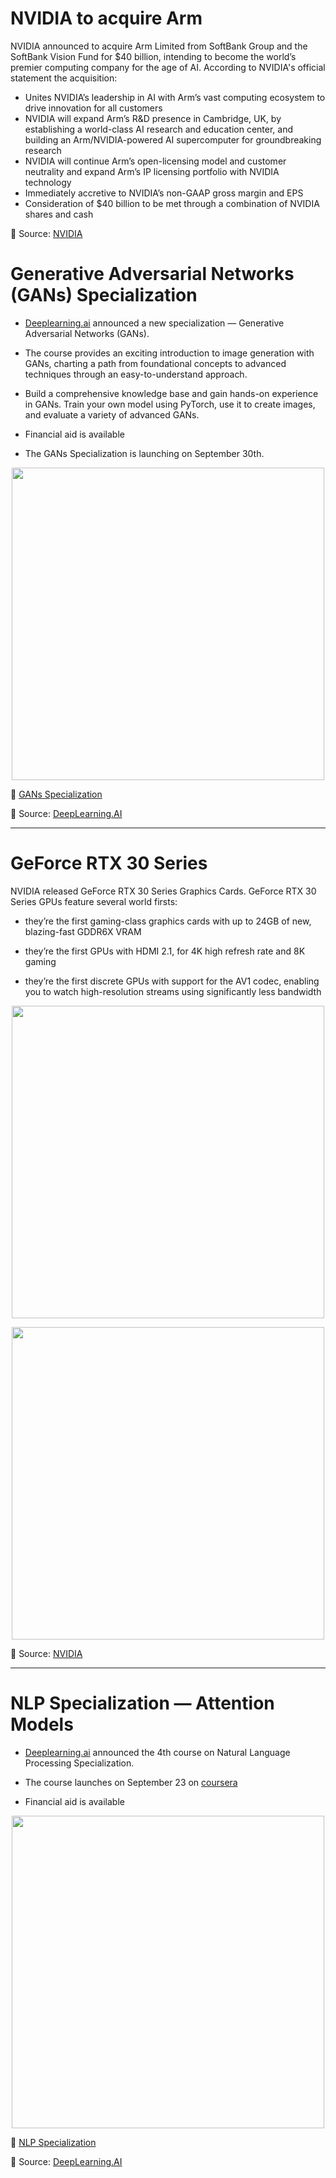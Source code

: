 # NVIDIA to acquire Arm

NVIDIA announced to acquire Arm Limited from SoftBank Group and the SoftBank Vision Fund for $40 billion, intending to become the world’s premier computing company for the age of AI. According to NVIDIA's official statement the acquisition:

- Unites NVIDIA’s leadership in AI with Arm’s vast computing ecosystem to drive innovation for all customers
- NVIDIA will expand Arm’s R&D presence in Cambridge, UK, by establishing a world-class AI research and education center, and building an Arm/NVIDIA-powered AI supercomputer for groundbreaking research
- NVIDIA will continue Arm’s open-licensing model and customer neutrality and expand Arm’s IP licensing portfolio with NVIDIA technology
- Immediately accretive to NVIDIA’s non-GAAP gross margin and EPS
- Consideration of $40 billion to be met through a combination of NVIDIA shares and cash

📌 Source: [NVIDIA](https://nvidianews.nvidia.com/news/nvidia-to-acquire-arm-for-40-billion-creating-worlds-premier-computing-company-for-the-age-of-ai)

# Generative Adversarial Networks (GANs) Specialization
- [Deeplearning.ai](https://www.deeplearning.ai/) announced a new specialization — Generative Adversarial Networks (GANs). 

- The course provides an exciting introduction to image generation with GANs, charting a path from foundational concepts to advanced techniques through an easy-to-understand approach.

- Build a comprehensive knowledge base and gain hands-on experience in GANs. Train your own model using PyTorch, use it to create images, and evaluate a variety of advanced GANs.

- Financial aid is available

- The GANs Specialization is launching on September 30th.

[<p align="center"> <img src="https://github.com/Machine-Learning-Tokyo/AI-ML-Newsletter/blob/master/images/GAN_specialization.jpeg" width="500" /> </p>](https://www.deeplearning.ai/generative-adversarial-networks-specialization/?utm_source=Social&utm_medium=Twitter&utm_campaign=GANsPreLaunch)



📌 [GANs Specialization](https://www.deeplearning.ai/generative-adversarial-networks-specialization/?utm_source=Social&utm_medium=Twitter&utm_campaign=GANsPreLaunch)

📌 Source: [DeepLearning.AI](https://twitter.com/DeepLearningAI_/status/1303347361444442118?s=20)

---

# GeForce RTX 30 Series

NVIDIA released GeForce RTX 30 Series Graphics Cards. GeForce RTX 30 Series GPUs feature several world firsts: 

- they’re the first gaming-class graphics cards with up to 24GB of new, blazing-fast GDDR6X VRAM

- they’re the first GPUs with HDMI 2.1, for 4K high refresh rate and 8K gaming

- they’re the first discrete GPUs with support for the AV1 codec, enabling you to watch high-resolution streams using significantly less bandwidth

[<p align="center"> <img src="https://github.com/Machine-Learning-Tokyo/AI-ML-Newsletter/blob/master/images/GeForce-RTX-30-Series.jpg" width="500" /> </p>](https://www.nvidia.com/en-us/geforce/news/introducing-rtx-30-series-graphics-cards/)

[<p align="center"> <img src="https://github.com/Machine-Learning-Tokyo/AI-ML-Newsletter/blob/master/images/nvidia-rtx-30series-specs.png" width="500" /> </p>](https://www.nvidia.com/en-us/geforce/news/introducing-rtx-30-series-graphics-cards/)


📌 Source: [NVIDIA](https://www.nvidia.com/en-us/geforce/news/introducing-rtx-30-series-graphics-cards/)


---

# NLP Specialization — Attention Models
- [Deeplearning.ai](https://www.deeplearning.ai/) announced the 4th course on Natural Language Processing Specialization. 

- The course launches on September 23 on [coursera](https://www.coursera.org/learn/attention-models-in-nlp)

- Financial aid is available


[<p align="center"> <img src="https://github.com/Machine-Learning-Tokyo/AI-ML-Newsletter/blob/master/images/AttentionModels.jpeg" width="500" /> </p>](https://www.coursera.org/learn/attention-models-in-nlp)

📌 [NLP Specialization](https://www.coursera.org/specializations/natural-language-processing)

📌 Source: [DeepLearning.AI](https://twitter.com/DeepLearningAI_/status/1303030274599653378?s=20)

